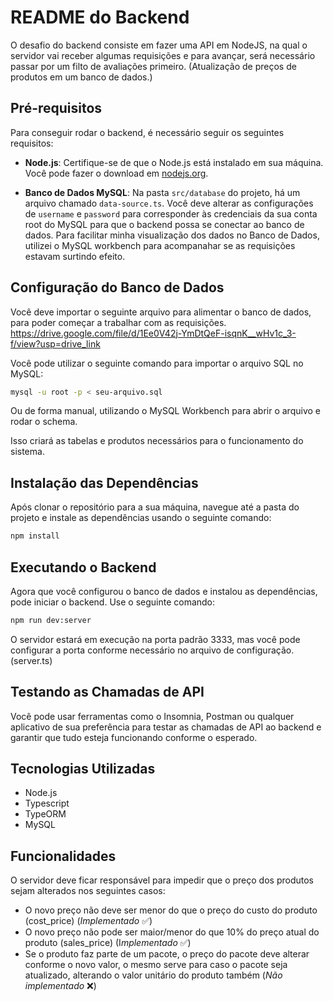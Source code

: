 # README do Backend

O desafio do backend consiste em fazer uma API em NodeJS, na qual o servidor vai receber algumas requisições e para avançar, será necessário passar por um filto de avaliações primeiro. (Atualização de preços de produtos em um banco de dados.)

## Pré-requisitos

Para conseguir rodar o backend, é necessário seguir os seguintes requisitos:

- **Node.js**: Certifique-se de que o Node.js está instalado em sua máquina. Você pode fazer o download em [nodejs.org](https://nodejs.org/).

- **Banco de Dados MySQL**: Na pasta `src/database` do projeto, há um arquivo chamado `data-source.ts`. Você deve alterar as configurações de `username` e `password` para corresponder às credenciais da sua conta root do MySQL para que o backend possa se conectar ao banco de dados. Para facilitar minha visualização dos dados no Banco de Dados, utilizei o MySQL workbench para acompanahar se as requisições estavam surtindo efeito.

## Configuração do Banco de Dados

Você deve importar o seguinte arquivo para alimentar o banco de dados, para poder começar a trabalhar com as requisições.
https://drive.google.com/file/d/1Ee0V42j-YmDtQeF-isqnK__wHv1c_3-f/view?usp=drive_link

Você pode utilizar o seguinte comando para importar o arquivo SQL no MySQL:

```bash
mysql -u root -p < seu-arquivo.sql
```

Ou de forma manual, utilizando o MySQL Workbench para abrir o arquivo e rodar o schema.

Isso criará as tabelas e produtos necessários para o funcionamento do sistema.

## Instalação das Dependências

Após clonar o repositório para a sua máquina, navegue até a pasta do projeto e instale as dependências usando o seguinte comando:

```bash
npm install
```

## Executando o Backend

Agora que você configurou o banco de dados e instalou as dependências, pode iniciar o backend. Use o seguinte comando:

```bash
npm run dev:server
```

O servidor estará em execução na porta padrão 3333, mas você pode configurar a porta conforme necessário no arquivo de configuração. (server.ts)

## Testando as Chamadas de API

Você pode usar ferramentas como o Insomnia, Postman ou qualquer aplicativo de sua preferência para testar as chamadas de API ao backend e garantir que tudo esteja funcionando conforme o esperado.

## Tecnologias Utilizadas

- Node.js
- Typescript
- TypeORM
- MySQL

## Funcionalidades

O servidor deve ficar responsável para impedir que o preço dos produtos sejam alterados nos seguintes casos:

- O novo preço não deve ser menor do que o preço do custo do produto (cost_price) (*Implementado* :white_check_mark:)
- O novo preço não pode ser maior/menor do que 10% do preço atual do produto (sales_price) (I*mplementado* :white_check_mark:)
- Se o produto faz parte de um pacote, o preço do pacote deve alterar conforme o novo valor, o mesmo serve para caso o pacote seja atualizado, alterando o valor unitário do produto também (*Não implementado* :x:)
